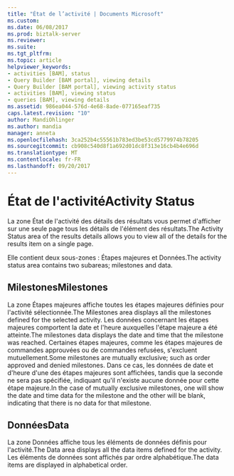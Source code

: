 ```yaml
---
title: "État de l’activité | Documents Microsoft"
ms.custom: 
ms.date: 06/08/2017
ms.prod: biztalk-server
ms.reviewer: 
ms.suite: 
ms.tgt_pltfrm: 
ms.topic: article
helpviewer_keywords:
- activities [BAM], status
- Query Builder [BAM portal], viewing details
- Query Builder [BAM portal], viewing activity status
- activities [BAM], viewing status
- queries [BAM], viewing details
ms.assetid: 986ea044-576d-4e68-8ade-077165eaf735
caps.latest.revision: "10"
author: MandiOhlinger
ms.author: mandia
manager: anneta
ms.openlocfilehash: 3ca252b4c55561b783ed3be53cd5779974b78205
ms.sourcegitcommit: cb908c540d8f1a692d01dc8f313e16cb4b4e696d
ms.translationtype: MT
ms.contentlocale: fr-FR
ms.lasthandoff: 09/20/2017
---
```

# <a name="activity-status"></a><span data-ttu-id="6bf76-102">État de l'activité</span><span class="sxs-lookup"><span data-stu-id="6bf76-102">Activity Status</span></span>
<span data-ttu-id="6bf76-103">La zone État de l'activité des détails des résultats vous permet d'afficher sur une seule page tous les détails de l'élément des résultats.</span><span class="sxs-lookup"><span data-stu-id="6bf76-103">The Activity Status area of the results details allows you to view all of the details for the results item on a single page.</span></span>  
  
 <span data-ttu-id="6bf76-104">Elle contient deux sous-zones : Étapes majeures et Données.</span><span class="sxs-lookup"><span data-stu-id="6bf76-104">The activity status area contains two subareas; milestones and data.</span></span>  
  
## <a name="milestones"></a><span data-ttu-id="6bf76-105">Milestones</span><span class="sxs-lookup"><span data-stu-id="6bf76-105">Milestones</span></span>  
 <span data-ttu-id="6bf76-106">La zone Étapes majeures affiche toutes les étapes majeures définies pour l'activité sélectionnée.</span><span class="sxs-lookup"><span data-stu-id="6bf76-106">The Milestones area displays all the milestones defined for the selected activity.</span></span> <span data-ttu-id="6bf76-107">Les données concernant les étapes majeures comportent la date et l'heure auxquelles l'étape majeure a été atteinte.</span><span class="sxs-lookup"><span data-stu-id="6bf76-107">The milestones data displays the date and time that the milestone was reached.</span></span> <span data-ttu-id="6bf76-108">Certaines étapes majeures, comme les étapes majeures de commandes approuvées ou de commandes refusées, s'excluent mutuellement.</span><span class="sxs-lookup"><span data-stu-id="6bf76-108">Some milestones are mutually exclusive; such as order approved and denied milestones.</span></span> <span data-ttu-id="6bf76-109">Dans ce cas, les données de date et d'heure d'une des étapes majeures sont affichées, tandis que la seconde ne sera pas spécifiée, indiquant qu'il n'existe aucune donnée pour cette étape majeure.</span><span class="sxs-lookup"><span data-stu-id="6bf76-109">In the case of mutually exclusive milestones, one will show the date and time data for the milestone and the other will be blank, indicating that there is no data for that milestone.</span></span>  
  
## <a name="data"></a><span data-ttu-id="6bf76-110">Données</span><span class="sxs-lookup"><span data-stu-id="6bf76-110">Data</span></span>  
 <span data-ttu-id="6bf76-111">La zone Données affiche tous les éléments de données définis pour l'activité.</span><span class="sxs-lookup"><span data-stu-id="6bf76-111">The Data area displays all the data items defined for the activity.</span></span> <span data-ttu-id="6bf76-112">Les éléments de données sont affichés par ordre alphabétique.</span><span class="sxs-lookup"><span data-stu-id="6bf76-112">The data items are displayed in alphabetical order.</span></span>